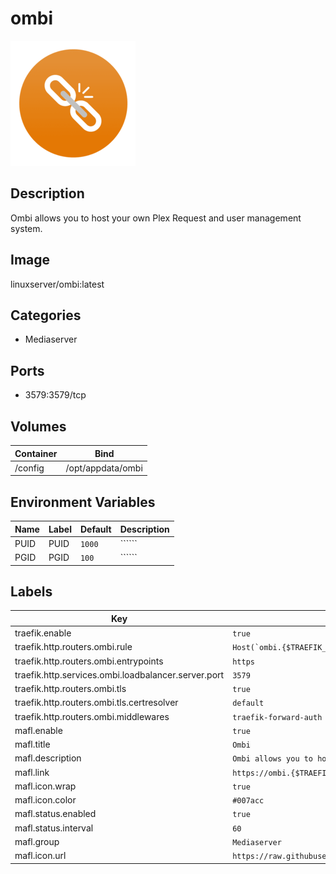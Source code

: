 # ombi

![Logo](images/ombi.png)

## Description
Ombi allows you to host your own Plex Request and user management system.

## Image
linuxserver/ombi:latest

## Categories
- Mediaserver

## Ports
- 3579:3579/tcp

## Volumes
| Container | Bind |
|-----------|------|
| /config | /opt/appdata/ombi |

## Environment Variables
| Name | Label | Default | Description |
|------|-------|---------|-------------|
| PUID | PUID | ```1000``` | `````` |
| PGID | PGID | ```100``` | `````` |

## Labels
| Key | Value |
|-----|-------|
| traefik.enable | ```true``` |
| traefik.http.routers.ombi.rule | ```Host(`ombi.{$TRAEFIK_INGRESS_DOMAIN}`)``` |
| traefik.http.routers.ombi.entrypoints | ```https``` |
| traefik.http.services.ombi.loadbalancer.server.port | ```3579``` |
| traefik.http.routers.ombi.tls | ```true``` |
| traefik.http.routers.ombi.tls.certresolver | ```default``` |
| traefik.http.routers.ombi.middlewares | ```traefik-forward-auth``` |
| mafl.enable | ```true``` |
| mafl.title | ```Ombi``` |
| mafl.description | ```Ombi allows you to host your own Plex Request and user management system.``` |
| mafl.link | ```https://ombi.{$TRAEFIK_INGRESS_DOMAIN}``` |
| mafl.icon.wrap | ```true``` |
| mafl.icon.color | ```#007acc``` |
| mafl.status.enabled | ```true``` |
| mafl.status.interval | ```60``` |
| mafl.group | ```Mediaserver``` |
| mafl.icon.url | ```https://raw.githubusercontent.com/Qballjos/portainer_templates/master/Images/ombi.png``` |

